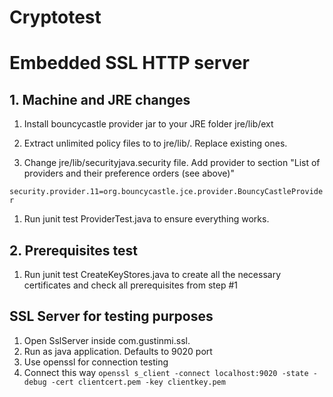 Cryptotest
==========================

# Embedded SSL HTTP server

## 1. Machine and JRE changes

1. Install bouncycastle provider jar to your JRE folder jre/lib/ext

1. Extract unlimited policy files to to jre/lib/. Replace existing ones. 

1. Change jre/lib/securityjava.security file. Add provider to section "List of providers and their preference orders (see above)"

`security.provider.11=org.bouncycastle.jce.provider.BouncyCastleProvider`

1. Run junit test ProviderTest.java to ensure everything works.

## 2. Prerequisites test


1. Run junit test CreateKeyStores.java to create all the necessary certificates and check all prerequisites from step #1


## SSL Server for testing purposes

1. Open SslServer inside com.gustinmi.ssl.
1. Run as java application. Defaults to 9020 port
1. Use openssl for connection testing
1. Connect this way `openssl s_client -connect localhost:9020 -state -debug -cert clientcert.pem -key clientkey.pem` 
